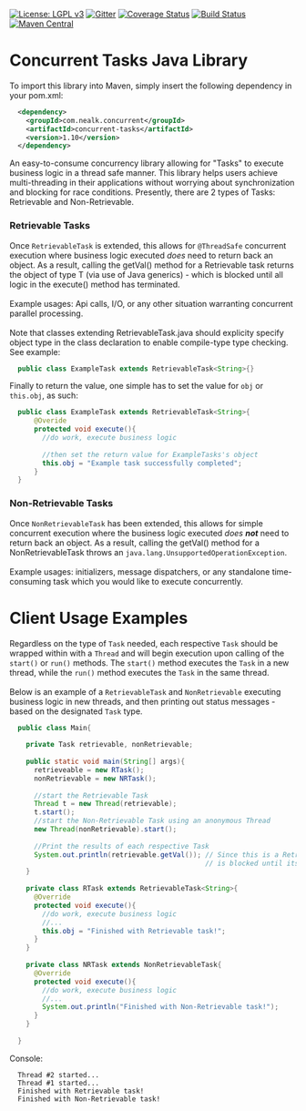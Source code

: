 [![License: LGPL v3](https://img.shields.io/badge/License-LGPL%20v3-blue.svg)](https://www.gnu.org/licenses/lgpl-3.0)
[![Gitter](https://img.shields.io/gitter/room/DAVFoundation/DAV-Contributors.svg?style=flat-square)](https://gitter.im/Concurrent-Tasks/community)
[![Coverage Status](https://coveralls.io/repos/github/nealkumar/Concurrent-Tasks-Library/badge.svg?branch=master)](https://coveralls.io/github/nealkumar/Concurrent-Tasks-Library?branch=master)
[![Build Status](https://travis-ci.com/nealkumar/Concurrent-Tasks-Library.svg?branch=master)](https://travis-ci.com/nealkumar/Concurrent-Tasks-Library)
[![Maven Central](https://maven-badges.herokuapp.com/maven-central/cz.jirutka.rsql/rsql-parser/badge.svg)](https://search.maven.org/artifact/com.nealk.concurrent/concurrent-tasks/1.10/jar)
# Concurrent Tasks Java Library
To import this library into Maven, simply insert the following dependency in your pom.xml:
```xml
  <dependency>
    <groupId>com.nealk.concurrent</groupId>
    <artifactId>concurrent-tasks</artifactId>
    <version>1.10</version>
  </dependency>
```
An easy-to-consume concurrency library allowing for "Tasks" to execute business logic in a thread safe manner. This library helps users achieve multi-threading in their applications without worrying about synchronization and blocking for race conditions. Presently, there are 2 types of Tasks: Retrievable and Non-Retrievable.

### Retrievable Tasks
Once <code>RetrievableTask</code> is extended, this allows for <code>@ThreadSafe</code> concurrent execution where business logic executed <i>does</i> need to return back an object. As a result, calling the getVal() method for a Retrievable task returns the object of type T (via use of Java generics) - which is blocked until all logic in the execute() method has terminated. 
<br/><br/>
Example usages: Api calls, I/O, or any other situation warranting concurrent parallel processing.
<br/><br/>
Note that classes extending RetrievableTask.java should explicity specify object type in the class declaration to enable compile-type type checking. See example:
```java
  public class ExampleTask extends RetrievableTask<String>{}
```

Finally to return the value, one simple has to set the value for <code>obj</code> or <code>this.obj</code>, as such:

```java
  public class ExampleTask extends RetrievableTask<String>{
      @Overide
      protected void execute(){
        //do work, execute business logic
        
        //then set the return value for ExampleTasks's object
        this.obj = "Example task successfully completed";
      }
  }
```
### Non-Retrievable Tasks
Once <code>NonRetrievableTask</code> has been extended, this allows for simple concurrent execution where the business logic executed <i>does <b>not</b></i> need to return back an object. As a result, calling the getVal() method for a NonRetrievableTask throws an <code>java.lang.UnsupportedOperationException</code>. 
</br></br>
Example usages: initializers, message dispatchers, or any standalone time-consuming task which you would like to execute concurrently.
# Client Usage Examples
Regardless on the type of <code>Task</code> needed, each respective <code>Task</code> should be wrapped within with a <code>Thread</code> and will begin execution upon calling of the <code>start()</code> or <code>run()</code> methods. The <code>start()</code> method executes the <code>Task</code> in a new thread, while the <code>run()</code> method executes the <code>Task</code> in the same thread.
<br/><br/>Below is an example of a <code>RetrievableTask</code> and <code>NonRetrievable</code> executing business logic in new threads, and then printing out status messages - based on the designated <code>Task</code> type.
```java
  public class Main{
  
    private Task retrievable, nonRetrievable;
    
    public static void main(String[] args){
      retrieveable = new RTask();
      nonRetrievable = new NRTask();
      
      //start the Retrievable Task
      Thread t = new Thread(retrievable);
      t.start();
      //start the Non-Retrievable Task using an anonymous Thread                   
      new Thread(nonRetrievable).start();
      
      //Print the results of each respective Task
      System.out.println(retrievable.getVal()); // Since this is a RetrievableTask, retrievable.getVal()
                                                // is blocked until its execute() method has completed.
    }
    
    private class RTask extends RetrievableTask<String>{
      @Override
      protected void execute(){
        //do work, execute business logic
        //...    
        this.obj = "Finished with Retrievable task!";
      }
    }
    
    private class NRTask extends NonRetrievableTask{
      @Override
      protected void execute(){
        //do work, execute business logic
        //...
        System.out.println("Finished with Non-Retrievable task!");
      }
    } 
    
  }
```
Console:</br>
```
  Thread #2 started...
  Thread #1 started...
  Finished with Retrievable task!
  Finished with Non-Retrievable task!
```
